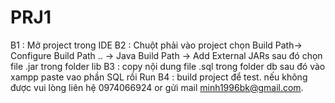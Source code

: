 # PRJ1
B1 : Mở project trong IDE
B2 : Chuột phải vào project chọn Build Path-> Configure Build Path .. -> Java Build Path -> Add External JARs sau 
đó chọn file .jar trong folder lib
B3 : copy nội dung file .sql trong folder db sau đó vào xampp paste vao phần SQL rồi Run
B4 : build project để test. nếu không được vui lòng liên hệ 0974066924 or gửi mail minh1996bk@gmail.com.
